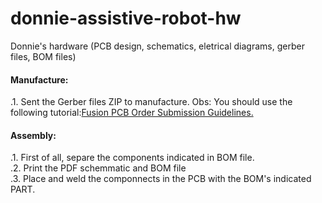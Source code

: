 # donnie-assistive-robot-hw
Donnie's hardware (PCB design, schematics, eletrical diagrams, gerber files, BOM files)

#### Manufacture: ####

.1. Sent the Gerber files ZIP to manufacture.
Obs: You should use the following tutorial:<a href="http://support.seeedstudio.com/knowledgebase/articles/422482-fusion-pcb-order-submission-guidelines">Fusion PCB Order Submission Guidelines.</a>

#### Assembly: ####
.1. First of all, separe the components indicated in BOM file.  
.2. Print the PDF schemmatic and BOM file  
.3. Place and weld the componnects in the PCB with the BOM's indicated PART.




